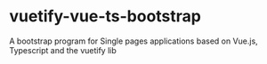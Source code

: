 # vuetify-vue-ts-bootstrap
A bootstrap program for Single pages applications based on Vue.js, Typescript and the vuetify lib
